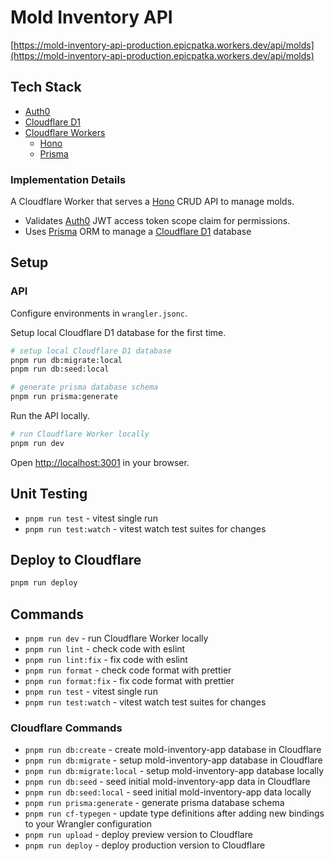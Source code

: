 # Mold Inventory API

[https://mold-inventory-api-production.epicpatka.workers.dev/api/molds](https://mold-inventory-api-production.epicpatka.workers.dev/api/molds)

## Tech Stack

- [Auth0](https://auth0.com/)
- [Cloudflare D1](https://developers.cloudflare.com/d1/)
- [Cloudflare Workers](https://developers.cloudflare.com/workers/)
  - [Hono](https://hono.dev/)
  - [Prisma](https://www.prisma.io/)

### Implementation Details

A Cloudflare Worker that serves a [Hono](https://hono.dev/) CRUD API to manage molds.

- Validates [Auth0](https://auth0.com/) JWT access token scope claim for permissions.
- Uses [Prisma](https://www.prisma.io/) ORM to manage a [Cloudflare D1](https://developers.cloudflare.com/d1/) database

## Setup

### API

Configure environments in `wrangler.jsonc`.

Setup local Cloudflare D1 database for the first time.

```bash
# setup local Cloudflare D1 database
pnpm run db:migrate:local
pnpm run db:seed:local

# generate prisma database schema
pnpm run prisma:generate
```

Run the API locally.

```bash
# run Cloudflare Worker locally
pnpm run dev
```

Open [http://localhost:3001](http://localhost:3001) in your browser.

## Unit Testing

- `pnpm run test` - vitest single run
- `pnpm run test:watch` - vitest watch test suites for changes

## Deploy to Cloudflare

```bash
pnpm run deploy
```

## Commands

- `pnpm run dev` - run Cloudflare Worker locally
- `pnpm run lint` - check code with eslint
- `pnpm run lint:fix` - fix code with eslint
- `pnpm run format` - check code format with prettier
- `pnpm run format:fix` - fix code format with prettier
- `pnpm run test` - vitest single run
- `pnpm run test:watch` - vitest watch test suites for changes

### Cloudflare Commands

- `pnpm run db:create` - create mold-inventory-app database in Cloudflare
- `pnpm run db:migrate` - setup mold-inventory-app database in Cloudflare
- `pnpm run db:migrate:local` - setup mold-inventory-app database locally
- `pnpm run db:seed` - seed initial mold-inventory-app data in Cloudflare
- `pnpm run db:seed:local` - seed initial mold-inventory-app data locally
- `pnpm run prisma:generate` - generate prisma database schema
- `pnpm run cf-typegen` - update type definitions after adding new bindings to your Wrangler configuration
- `pnpm run upload` - deploy preview version to Cloudflare
- `pnpm run deploy` - deploy production version to Cloudflare

